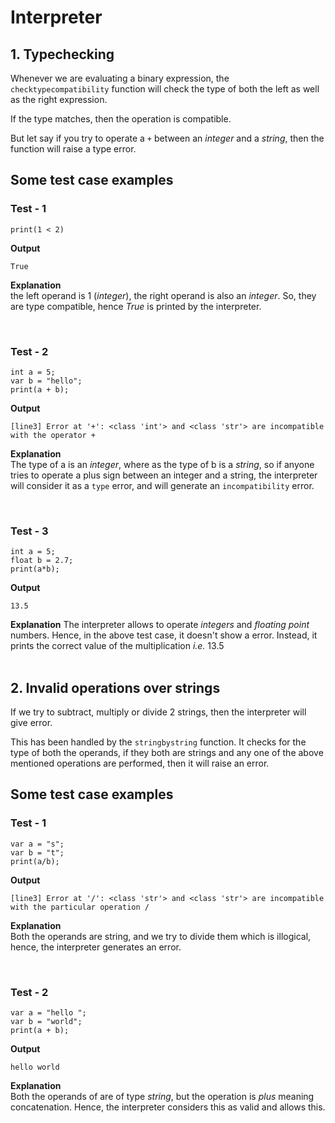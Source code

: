 # **Interpreter**

## **1. Typechecking**

Whenever we are evaluating a binary expression, the `checktypecompatibility` function will check the type of both the left as well as the right expression.

If the type matches, then the operation is compatible.

But let say if you try to operate a `+` between an *integer* and a *string*, then the function will raise a type error.

## **Some test case examples** 

### Test - 1 
```
print(1 < 2)
```
**Output** 
```
True
```
**Explanation** <br>
the left operand is 1 (*integer*), the right operand is also an *integer*. So, they are type compatible, hence *True* is printed by the interpreter.

<br>

### Test - 2 
```
int a = 5;
var b = "hello";
print(a + b);
```
**Output**
```
[line3] Error at '+': <class 'int'> and <class 'str'> are incompatible with the operator +
```

**Explanation** <br>
The type of a is an *integer*, where as the type of b is a *string*, so if anyone tries to operate a plus sign between an integer and a string, the interpreter will consider it as a `type` error, and will generate an `incompatibility` error.

<br>

### Test - 3
```
int a = 5;
float b = 2.7;
print(a*b);
```
**Output**
```
13.5
```

**Explanation** 
The interpreter allows to operate *integers* and *floating point* numbers. Hence, in the above test case, it doesn't show a error. Instead, it prints the correct value of the multiplication *i.e.* 13.5
<br><br>

## **2. Invalid operations over strings**
If we try to subtract, multiply or divide 2 strings, then the interpreter will give error. 

This has been handled by the `stringbystring` function. It checks for the type of both the operands, if they both are strings and any one of the above mentioned operations are performed, then it will raise an error.

## **Some test case examples** 

### Test - 1 
```
var a = "s";
var b = "t";
print(a/b);
```
**Output** 
```
[line3] Error at '/': <class 'str'> and <class 'str'> are incompatible with the particular operation /
```
**Explanation** <br>
Both the operands are string, and we try to divide them which is illogical, hence, the interpreter generates an error.

<br>

### Test - 2 
```
var a = "hello ";
var b = "world";
print(a + b);
```
**Output**
```
hello world
```

**Explanation** <br>
Both the operands of are of type *string*, but the operation is *plus* meaning concatenation. Hence, the interpreter considers this as valid and allows this.

<br>




